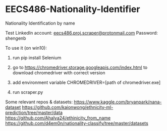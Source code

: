 # EECS486-Nationality-Identifier
Nationality Identification by name

Test LinkedIn account: eecs486.proj.scraper@protonmail.com
Password: shengenb

To use it (on win10):

1. run pip install Selenium

2. go to https://chromedriver.storage.googleapis.com/index.html to download chromedriver with correct version

3. add environment variable CHROMEDRIVER=[path of chromedriver.exe]

4. run scraper.py

Some relevant repos & datasets:
https://www.kaggle.com/bryanpark/nana-dataset
https://github.com/kaionwong/ethnicity-ml-prediction/tree/master/data
https://github.com/Ahalya24/ethinicity_from_name
https://github.com/d4em0n/nationality-classify/tree/master/datasets

